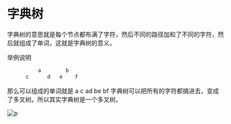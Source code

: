 # 字典树
字典树的意思就是每个节点都布满了字符，然后不同的路径加和了不同的字符，然后就组成了单词，这就是字典树的意义。

举例说明
```go
          a        b
      c      d   e    f
```
那么可以组成的单词就是 a c  ad be bf 字典树可以把所有的字符都搞进去，变成了多叉树。所以其实字典树是一个多叉树。

![p](https://upload.wikimedia.org/wikipedia/commons/b/be/Trie_example.svg)
